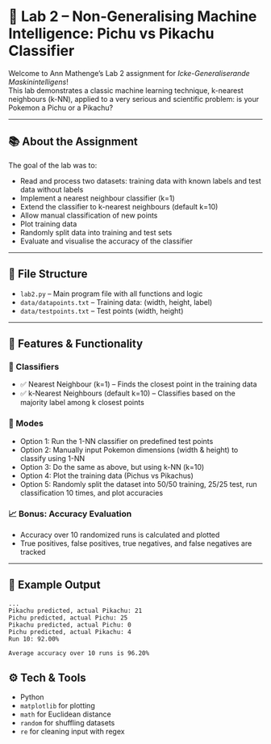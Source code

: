 # 🧪 Lab 2 – Non-Generalising Machine Intelligence: Pichu vs Pikachu Classifier

Welcome to Ann Mathenge’s Lab 2 assignment for _Icke-Generaliserande Maskinintelligens_!  
This lab demonstrates a classic machine learning technique, k-nearest neighbours (k-NN), applied to a very serious and scientific problem: is your Pokemon a Pichu or a Pikachu?

---

## 📚 About the Assignment

The goal of the lab was to:

- Read and process two datasets: training data with known labels and test data without labels
- Implement a nearest neighbour classifier (k=1)
- Extend the classifier to k-nearest neighbours (default k=10)
- Allow manual classification of new points
- Plot training data
- Randomly split data into training and test sets
- Evaluate and visualise the accuracy of the classifier

---

## 📁 File Structure

- `lab2.py` – Main program file with all functions and logic
- `data/datapoints.txt` – Training data: (width, height, label)
- `data/testpoints.txt` – Test points (width, height)

---

## 🚀 Features & Functionality

### 🧠 Classifiers

- ✅ Nearest Neighbour (k=1) – Finds the closest point in the training data
- ✅ k-Nearest Neighbours (default k=10) – Classifies based on the majority label among k closest points

### 🧪 Modes

- Option 1: Run the 1-NN classifier on predefined test points
- Option 2: Manually input Pokemon dimensions (width & height) to classify using 1-NN
- Option 3: Do the same as above, but using k-NN (k=10)
- Option 4: Plot the training data (Pichus vs Pikachus)
- Option 5: Randomly split the dataset into 50/50 training, 25/25 test, run classification 10 times, and plot accuracies

### 📈 Bonus: Accuracy Evaluation

- Accuracy over 10 randomized runs is calculated and plotted
- True positives, false positives, true negatives, and false negatives are tracked

---

## 🧪 Example Output

```
...
Pikachu predicted, actual Pikachu: 21
Pichu predicted, actual Pichu: 25
Pikachu predicted, actual Pichu: 0
Pichu predicted, actual Pikachu: 4
Run 10: 92.00%

Average accuracy over 10 runs is 96.20%
```

## ⚙️ Tech & Tools

- Python
- `matplotlib` for plotting
- `math` for Euclidean distance
- `random` for shuffling datasets
- `re` for cleaning input with regex
